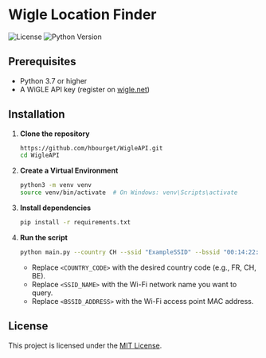 # Wigle Location Finder

![License](https://img.shields.io/badge/License-MIT-black.svg)
![Python Version](https://img.shields.io/badge/Python-3.7%2B-blue.svg)

## Prerequisites

- Python 3.7 or higher
- A WiGLE API key (register on [wigle.net](https://wigle.net/))

## Installation

1. **Clone the repository**

   ```bash
   https://github.com/hbourget/WigleAPI.git
   cd WigleAPI
   ```

2. **Create a Virtual Environment**

   ```bash
   python3 -m venv venv
   source venv/bin/activate  # On Windows: venv\Scripts\activate
   ```

3. **Install dependencies**

   ```bash
   pip install -r requirements.txt
   ```

2. **Run the script**

   ```bash
   python main.py --country CH --ssid "ExampleSSID" --bssid "00:14:22:01:23:45"
   ```

   - Replace `<COUNTRY_CODE>` with the desired country code (e.g., FR, CH, BE).
   - Replace `<SSID_NAME>` with the Wi-Fi network name you want to query.
   - Replace `<BSSID_ADDRESS>` with the Wi-Fi access point MAC address.

## License

This project is licensed under the [MIT License](LICENSE).
